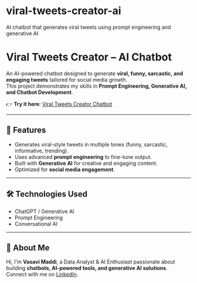 # viral-tweets-creator-ai
AI chatbot that generates viral tweets using prompt engineering and generative AI
# Viral Tweets Creator – AI Chatbot

An AI-powered chatbot designed to generate **viral, funny, sarcastic, and engaging tweets** tailored for social media growth.  
This project demonstrates my skills in **Prompt Engineering, Generative AI, and Chatbot Development**.

👉 **Try it here**: [Viral Tweets Creator Chatbot](https://chatgpt.com/g/g-67eddbbaa9188191a083b305dfdbc55a-viral-tweets-creator)

---

## 🚀 Features
- Generates viral-style tweets in multiple tones (funny, sarcastic, informative, trending).
- Uses advanced **prompt engineering** to fine-tune output.
- Built with **Generative AI** for creative and engaging content.
- Optimized for **social media engagement**.

---

## 🛠️ Technologies Used
- ChatGPT / Generative AI
- Prompt Engineering
- Conversational AI

---

## 📌 About Me
Hi, I'm **Vasavi Maddi**, a Data Analyst & AI Enthusiast passionate about building **chatbots, AI-powered tools, and generative AI solutions**.  
Connect with me on [LinkedIn](https://www.linkedin.com/in/vasavi-maddi/).
